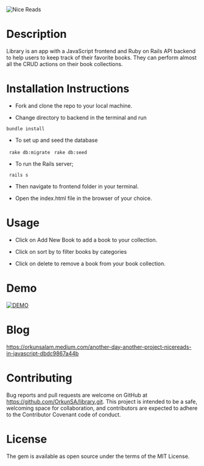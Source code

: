 ![Nice Reads](https://user-images.githubusercontent.com/63612622/110399162-f6ae2b00-803a-11eb-8fc3-d91767a2a78b.png)


# Description

Library is an app with a JavaScript frontend and Ruby on Rails API backend to help users to keep track of their favorite books. They can perform almost all the CRUD actions on their book collections.

# Installation Instructions

- Fork and clone the repo to your local machine.

- Change directory to backend in the terminal and run

`bundle install`

- To set up and seed the database

` rake db:migrate`
` rake db:seed`

- To run the Rails server;

` rails s`

- Then navigate to frontend folder in your terminal.

- Open the index.html file in the browser of your choice.

# Usage

- Click on Add New Book to add a book to your collection.

- Click on sort by to filter books by categories

- Click on delete to remove a book from your book collection.

# Demo

[![DEMO](http://img.youtube.com/vi/O_Qz2m-mAYM/0.jpg)](http://www.youtube.com/watch?v=O_Qz2m-mAYM)



# Blog

https://orkunsalam.medium.com/another-day-another-project-nicereads-in-javascript-dbdc9867a44b

# Contributing

Bug reports and pull requests are welcome on GitHub at https://github.com/OrkunSA/library.git. This project is intended to be a safe, welcoming space for collaboration, and contributors are expected to adhere to the Contributor Covenant code of conduct.

# License

The gem is available as open source under the terms of the MIT License.
